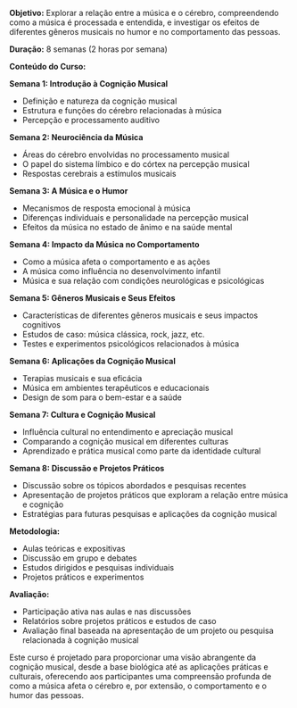 

**Objetivo:** Explorar a relação entre a música e o cérebro, compreendendo como a música é processada e entendida, e investigar os efeitos de diferentes gêneros musicais no humor e no comportamento das pessoas.

**Duração:** 8 semanas (2 horas por semana)

**Conteúdo do Curso:**

**Semana 1: Introdução à Cognição Musical**

- Definição e natureza da cognição musical
- Estrutura e funções do cérebro relacionadas à música
- Percepção e processamento auditivo

**Semana 2: Neurociência da Música**

- Áreas do cérebro envolvidas no processamento musical
- O papel do sistema límbico e do córtex na percepção musical
- Respostas cerebrais a estímulos musicais

**Semana 3: A Música e o Humor**

- Mecanismos de resposta emocional à música
- Diferenças individuais e personalidade na percepção musical
- Efeitos da música no estado de ânimo e na saúde mental

**Semana 4: Impacto da Música no Comportamento**

- Como a música afeta o comportamento e as ações
- A música como influência no desenvolvimento infantil
- Música e sua relação com condições neurológicas e psicológicas

**Semana 5: Gêneros Musicais e Seus Efeitos**

- Características de diferentes gêneros musicais e seus impactos cognitivos
- Estudos de caso: música clássica, rock, jazz, etc.
- Testes e experimentos psicológicos relacionados à música

**Semana 6: Aplicações da Cognição Musical**

- Terapias musicais e sua eficácia
- Música em ambientes terapêuticos e educacionais
- Design de som para o bem-estar e a saúde

**Semana 7: Cultura e Cognição Musical**

- Influência cultural no entendimento e apreciação musical
- Comparando a cognição musical em diferentes culturas
- Aprendizado e prática musical como parte da identidade cultural

**Semana 8: Discussão e Projetos Práticos**

- Discussão sobre os tópicos abordados e pesquisas recentes
- Apresentação de projetos práticos que exploram a relação entre música e cognição
- Estratégias para futuras pesquisas e aplicações da cognição musical

**Metodologia:**

- Aulas teóricas e expositivas
- Discussão em grupo e debates
- Estudos dirigidos e pesquisas individuais
- Projetos práticos e experimentos

**Avaliação:**

- Participação ativa nas aulas e nas discussões
- Relatórios sobre projetos práticos e estudos de caso
- Avaliação final baseada na apresentação de um projeto ou pesquisa relacionada à cognição musical

Este curso é projetado para proporcionar uma visão abrangente da cognição musical, desde a base biológica até as aplicações práticas e culturais, oferecendo aos participantes uma compreensão profunda de como a música afeta o cérebro e, por extensão, o comportamento e o humor das pessoas.